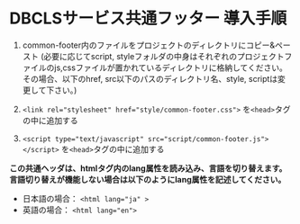 # DBCLSサービス共通フッター 導入手順

1. common-footer内のファイルをプロジェクトのディレクトリにコピー&ペースト
(必要に応じてscript, styleフォルダの中身はそれぞれのプロジェクトファイルのjs,cssファイルが置かれているディレクトリに格納してください。その場合、以下のhref, src以下のパスのディレクトリ名、style, scriptは変更して下さい。)

2. `<link rel="stylesheet" href="style/common-footer.css">` を`<head>`タグの中に追加する

3. `<script type="text/javascript" src="script/common-footer.js"></script>` を`<head>`タグの中に追加する

**この共通ヘッダは、htmlタグ内のlang属性を読み込み、言語を切り替えます。言語切り替えが機能しない場合は以下のようにlang属性を記述してください。**
- 日本語の場合： `<html lang="ja" >`
- 英語の場合： `<html lang="en">`
